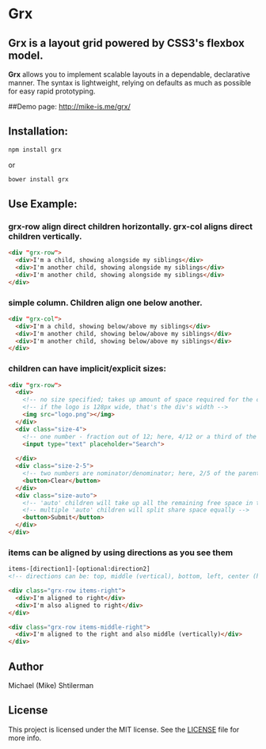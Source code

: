 # Grx
## Grx is a layout grid powered by CSS3's flexbox model.

**Grx** allows you to implement scalable layouts in a dependable, declarative manner. The syntax is lightweight, relying on defaults as much as possible for easy rapid prototyping.

##Demo page:
http://mike-is.me/grx/

## Installation:
```bash
npm install grx
```
or
```bash
bower install grx
```

## Use Example:
### grx-row align direct children horizontally. grx-col aligns direct children vertically.
```html
<div "grx-row">
  <div>I'm a child, showing alongside my siblings</div>
  <div>I'm another child, showing alongside my siblings</div>
  <div>I'm another child, showing alongside my siblings</div>
</div>
```
### simple column. Children align one below another.
```html
<div "grx-col">
  <div>I'm a child, showing below/above my siblings</div>
  <div>I'm another child, showing below/above my siblings</div>
  <div>I'm another child, showing below/above my siblings</div>
</div>
```

### children can have implicit/explicit sizes:
```html
<div "grx-row">
  <div>
    <!-- no size specified; takes up amount of space required for the content space. -->
    <!-- if the logo is 128px wide, that's the div's width -->
    <img src="logo.png"></img>
  </div>
  <div class="size-4">
    <!-- one number - fraction out of 12; here, 4/12 or a third of the parent width -->
    <input type="text" placeholder="Search">
    
  </div>
  <div class="size-2-5">
    <!-- two numbers are nominator/denominator; here, 2/5 of the parent width -->
    <button>Clear</button>
  </div>
  <div class="size-auto">
    <!-- 'auto' children will take up all the remaining free space in the parent -->
    <!-- multiple 'auto' children will split share space equally -->
    <button>Submit</button>
  </div>
</div>
```
### items can be aligned by using directions as you see them
```html
items-[direction1]-[optional:direction2]
<!-- directions can be: top, middle (vertical), bottom, left, center (horizontal), right -->
```
```html
<div class="grx-row items-right">
  <div>I'm aligned to right</div>
  <div>I'm also aligned to right</div>
</div>
```
```html
<div class="grx-row items-middle-right">
  <div>I'm aligned to the right and also middle (vertically)</div>
</div>
```

## Author
Michael (Mike) Shtilerman

## License
This project is licensed under the MIT license. See the [LICENSE](LICENSE) file for more info.
